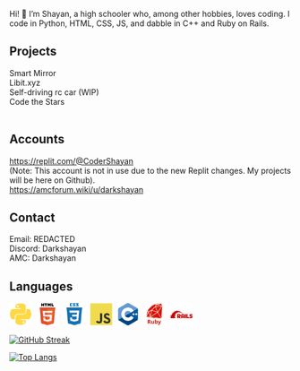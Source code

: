 Hi! 👋 I’m Shayan, a high schooler who, among other hobbies, loves coding. I code in Python, HTML, CSS, JS, and dabble in C++ and Ruby on Rails. 
## Projects
Smart Mirror <br>
Libit.xyz <br>
Self-driving rc car (WIP) <br>
Code the Stars<br>
<br>

## Accounts
https://replit.com/@CoderShayan<br>(Note: This account is not in use due to the new Replit changes. My projects will be here on Github).<br>
https://amcforum.wiki/u/darkshayan<br>
## Contact
Email: REDACTED<br>
Discord: Darkshayan<br>
AMC: Darkshayan<br>
## Languages

<div>
  <img src="https://github.com/devicons/devicon/blob/master/icons/python/python-plain.svg" Title="Python" alt="Python" width="40" height="40"/>&nbsp;
  <img src="https://github.com/devicons/devicon/blob/master/icons/html5/html5-original-wordmark.svg" Title="HTML5" alt="HTML5" width="40" height="40"/>&nbsp;
  <img src="https://github.com/devicons/devicon/blob/master/icons/css3/css3-plain-wordmark.svg" Title="CSS" alt="CSS3" width="40" height="40"/>&nbsp;
  <img src="https://github.com/devicons/devicon/blob/master/icons/javascript/javascript-original.svg" Title="JS" alt="JavaScript" width="40" height="40"/>&nbsp;
  <img src="https://github.com/devicons/devicon/blob/master/icons/cplusplus/cplusplus-original.svg" Title="C++" alt="C++" width="40" height="40"/>&nbsp;
  <img src="https://github.com/devicons/devicon/blob/master/icons/ruby/ruby-plain-wordmark.svg" Title="Ruby" alt="Ruby" width="40" height="40"/>&nbsp;
  <img src="https://github.com/devicons/devicon/blob/master/icons/rails/rails-plain-wordmark.svg" Title="Rails" alt="Rails" width="40" height="40"/>&nbsp;



  [![GitHub Streak](http://github-readme-streak-stats.herokuapp.com?user=lightshayan&theme=dark&background=000000)](https://git.io/streak-stats)

[![Top Langs](https://github-readme-stats.vercel.app/api/top-langs/?username=lightshayan)](https://github.com/anuraghazra/github-readme-stats)  
  
</div>

